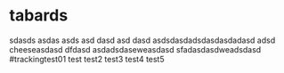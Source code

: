 # tabards
sdasds
asdas
asds
asd
dasd
asd
dasd
asdsdasdadsdasdasdadasd
adsd
cheeseasdasd
dfdasd
asdadsdaseweasdasd
sfadasdasdweadsdasd
#trackingtest01
test
test2
test3
test4
test5